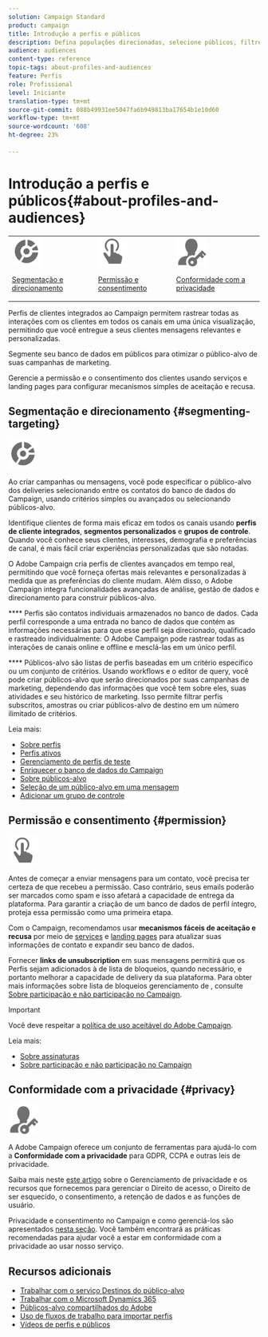 ```yaml
---
solution: Campaign Standard
product: campaign
title: Introdução a perfis e públicos
description: Defina populações direcionadas, selecione públicos, filtre destinatários, colete dados e atualize perfis.
audience: audiences
content-type: reference
topic-tags: about-profiles-and-audiences
feature: Perfis
role: Profissional
level: Iniciante
translation-type: tm+mt
source-git-commit: 088b49931ee5047fa6b949813ba17654b1e10d60
workflow-type: tm+mt
source-wordcount: '608'
ht-degree: 23%

---
```



# Introdução a perfis e públicos{#about-profiles-and-audiences}

<table>
<tr>
<td><img src="assets/do-not-localize/icon_segment.svg" width="60px"><p><a href="#segmenting-targeting">Segmentação e direcionamento</a></p></td>
<td><img src="assets/do-not-localize/icon_permission.svg" width="60px"><p><a href="#permission">Permissão e consentimento</a></p></td>
<td><img src="assets/do-not-localize/icon_privacy.svg" width="60px"><p><a href="#privacy">Conformidade com a privacidade</a></p></td></tr>
</table>

Perfis de clientes integrados ao Campaign permitem rastrear todas as interações com os clientes em todos os canais em uma única visualização, permitindo que você entregue a seus clientes mensagens relevantes e personalizadas.

Segmente seu banco de dados em públicos para otimizar o público-alvo de suas campanhas de marketing.

Gerencie a permissão e o consentimento dos clientes usando serviços e landing pages para configurar mecanismos simples de aceitação e recusa.

## Segmentação e direcionamento {#segmenting-targeting}

<img src="assets/do-not-localize/icon_segment.svg" width="60px">

Ao criar campanhas ou mensagens, você pode especificar o público-alvo dos deliveries selecionando entre os contatos do banco de dados do Campaign, usando critérios simples ou avançados ou selecionando públicos-alvo.

Identifique clientes de forma mais eficaz em todos os canais usando **perfis de cliente integrados**, **segmentos personalizados** e **grupos de controle**. Quando você conhece seus clientes, interesses, demografia e preferências de canal, é mais fácil criar experiências personalizadas que são notadas.

O Adobe Campaign cria perfis de clientes avançados em tempo real, permitindo que você forneça ofertas mais relevantes e personalizadas à medida que as preferências do cliente mudam. Além disso, o Adobe Campaign integra funcionalidades avançadas de análise, gestão de dados e direcionamento para construir públicos-alvo.

**** Perfis são contatos individuais armazenados no banco de dados. Cada perfil corresponde a uma entrada no banco de dados que contém as informações necessárias para que esse perfil seja direcionado, qualificado e rastreado individualmente: O Adobe Campaign pode rastrear todas as interações de canais online e offline e mesclá-las em um único perfil.

**** Públicos-alvo são listas de perfis baseadas em um critério específico ou um conjunto de critérios. Usando workflows e o editor de query, você pode criar públicos-alvo que serão direcionados por suas campanhas de marketing, dependendo das informações que você tem sobre eles, suas atividades e seu histórico de marketing. Isso permite filtrar perfis subscritos, amostras ou criar públicos-alvo de destino em um número ilimitado de critérios.

Leia mais:

* [Sobre perfis](../../audiences/using/about-profiles.md)
* [Perfis ativos](../../audiences/using/active-profiles.md)
* [Gerenciamento de perfis de teste](../../audiences/using/managing-test-profiles.md)
* [Enriquecer o banco de dados do Campaign](../../audiences/using/enriching-campaign-database.md)
* [Sobre públicos-alvo](../../audiences/using/about-audiences.md)
* [Seleção de um público-alvo em uma mensagem](../../audiences/using/selecting-an-audience-in-a-message.md)
* [Adicionar um grupo de controle](../../sending/using/control-group.md)

## Permissão e consentimento {#permission}

<img src="assets/do-not-localize/icon_permission.svg"  width="60px">

Antes de começar a enviar mensagens para um contato, você precisa ter certeza de que recebeu a permissão. Caso contrário, seus emails poderão ser marcados como spam e isso afetará a capacidade de entrega da plataforma. Para garantir a criação de um banco de dados de perfil íntegro, proteja essa permissão como uma primeira etapa.

Com o Campaign, recomendamos usar **mecanismos fáceis de aceitação e recusa** por meio de [services](../../audiences/using/creating-a-service.md) e [landing pages](../../channels/using/getting-started-with-landing-pages.md) para atualizar suas informações de contato e expandir seu banco de dados.

Fornecer **links de unsubscription** em suas mensagens permitirá que os Perfis sejam adicionados à  de lista de bloqueios, quando necessário, e portanto melhorar a capacidade de delivery da sua plataforma. Para obter mais informações sobre lista de bloqueios gerenciamento de , consulte [Sobre participação e não participação no Campaign](../../audiences/using/about-opt-in-and-opt-out-in-campaign.md).

>[!IMPORTANT]
>
>Você deve respeitar a [política de uso aceitável do Adobe Campaign](https://www.adobe.com/legal/terms/aup.html).

Leia mais:

* [Sobre assinaturas](../../audiences/using/about-subscriptions.md)
* [Sobre participação e não participação no Campaign](../../audiences/using/about-opt-in-and-opt-out-in-campaign.md)

## Conformidade com a privacidade {#privacy}

<img src="assets/do-not-localize/icon_privacy.svg" width="60px">

A Adobe Campaign oferece um conjunto de ferramentas para ajudá-lo com a **Conformidade com a privacidade** para GDPR, CCPA e outras leis de privacidade.

Saiba mais neste [este artigo](https://helpx.adobe.com/br/campaign/kb/campaign-privacy.html) sobre o Gerenciamento de privacidade e os recursos que fornecemos para gerenciar o Direito de acesso, o Direito de ser esquecido, o consentimento, a retenção de dados e as funções de usuário.

Privacidade e consentimento no Campaign e como gerenciá-los são apresentados [nesta seção](../../start/using/privacy.md). Você também encontrará as práticas recomendadas para ajudar você a estar em conformidade com a privacidade ao usar nosso serviço.

## Recursos adicionais

* [Trabalhar com o serviço Destinos do público-alvo](../../integrating/using/aep-about-audience-destinations-service.md)
* [Trabalhar com o Microsoft Dynamics 365](../../integrating/using/d365-acs-get-started.md)
* [Públicos-alvo compartilhados do Adobe](../../integrating/using/sharing-audiences-with-audience-manager-or-people-core-service.md)
* [Uso de fluxos de trabalho para importar perfis](../../automating/using/creating-import-workflow-templates.md)
* [Vídeos de perfis e públicos](https://docs.adobe.com/content/help/en/campaign-standard-learn/tutorials/profiles-and-audiences/creating-profiles-and-audiences.html)
